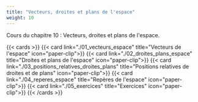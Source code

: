 ```yaml
---
title: "Vecteurs, droites et plans de l'espace"
weight: 10
---
```

Cours du chapitre 10 : Vecteurs, droites et plans de l'espace.

{{< cards >}}
  {{< card link="./01_vecteurs_espace" title="Vecteurs de l'espace" icon="paper-clip">}}
  {{< card link="./02_droites_plans_espace" title="Droites et plans de l'espace" icon="paper-clip">}}
  {{< card link="./03_positions_relatives_droites_plans" title="Positions relatives de droites et de plans" icon="paper-clip">}}
  {{< card link="./04_reperes_espace" title="Repères de l'espace" icon="paper-clip">}}
  {{< card link="./05_exercices" title="Exercices" icon="paper-clip">}}
{{< /cards >}}
